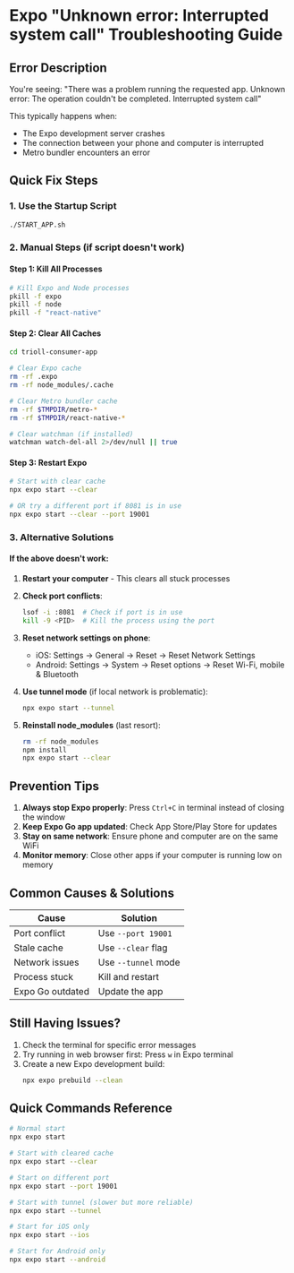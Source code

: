 # Expo "Unknown error: Interrupted system call" Troubleshooting Guide

## Error Description
You're seeing: "There was a problem running the requested app. Unknown error: The operation couldn't be completed. Interrupted system call"

This typically happens when:
- The Expo development server crashes
- The connection between your phone and computer is interrupted
- Metro bundler encounters an error

## Quick Fix Steps

### 1. Use the Startup Script
```bash
./START_APP.sh
```

### 2. Manual Steps (if script doesn't work)

#### Step 1: Kill All Processes
```bash
# Kill Expo and Node processes
pkill -f expo
pkill -f node
pkill -f "react-native"
```

#### Step 2: Clear All Caches
```bash
cd trioll-consumer-app

# Clear Expo cache
rm -rf .expo
rm -rf node_modules/.cache

# Clear Metro bundler cache
rm -rf $TMPDIR/metro-*
rm -rf $TMPDIR/react-native-*

# Clear watchman (if installed)
watchman watch-del-all 2>/dev/null || true
```

#### Step 3: Restart Expo
```bash
# Start with clear cache
npx expo start --clear

# OR try a different port if 8081 is in use
npx expo start --clear --port 19001
```

### 3. Alternative Solutions

#### If the above doesn't work:

1. **Restart your computer** - This clears all stuck processes

2. **Check port conflicts**:
   ```bash
   lsof -i :8081  # Check if port is in use
   kill -9 <PID>  # Kill the process using the port
   ```

3. **Reset network settings on phone**:
   - iOS: Settings → General → Reset → Reset Network Settings
   - Android: Settings → System → Reset options → Reset Wi-Fi, mobile & Bluetooth

4. **Use tunnel mode** (if local network is problematic):
   ```bash
   npx expo start --tunnel
   ```

5. **Reinstall node_modules** (last resort):
   ```bash
   rm -rf node_modules
   npm install
   npx expo start --clear
   ```

## Prevention Tips

1. **Always stop Expo properly**: Press `Ctrl+C` in terminal instead of closing the window
2. **Keep Expo Go app updated**: Check App Store/Play Store for updates
3. **Stay on same network**: Ensure phone and computer are on the same WiFi
4. **Monitor memory**: Close other apps if your computer is running low on memory

## Common Causes & Solutions

| Cause | Solution |
|-------|----------|
| Port conflict | Use `--port 19001` |
| Stale cache | Use `--clear` flag |
| Network issues | Use `--tunnel` mode |
| Process stuck | Kill and restart |
| Expo Go outdated | Update the app |

## Still Having Issues?

1. Check the terminal for specific error messages
2. Try running in web browser first: Press `w` in Expo terminal
3. Create a new Expo development build:
   ```bash
   npx expo prebuild --clean
   ```

## Quick Commands Reference

```bash
# Normal start
npx expo start

# Start with cleared cache
npx expo start --clear

# Start on different port
npx expo start --port 19001

# Start with tunnel (slower but more reliable)
npx expo start --tunnel

# Start for iOS only
npx expo start --ios

# Start for Android only
npx expo start --android
```